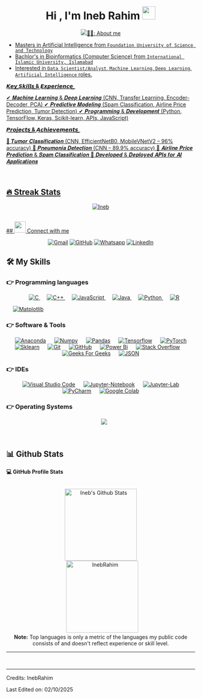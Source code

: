 <h1 align="center">Hi , I'm Ineb Rahim  <img src="https://media.giphy.com/media/hvRJCLFzcasrR4ia7z/giphy.gif" width="35"></h1>
<p align="center">
  <a href="https://github.com/inebrahim"><img src="https://readme-typing-svg.herokuapp.com?lines=Machine+Learning+Engineer;Deep+Learning+Practitioner;Predictive+Modeling+Expert;AI+Python+Developer;Always+Learning+New+Things&center=true&width=500&height=50 ></a>
						 
</p>

## 💁‍♀️:  About me
- Masters in Artificial Intelligence from `Foundation University of Science and Technology`
- Bachlor's in Bioinformatics (Computer Science) from `International Islamic University, Islamabad`
- Interested in `Data Scientist/Analyst`, `Machine Learning`, `Deep Learning`, `Artificial Intelligence` roles.


 **𝙆͟𝙚͟𝙮͟ ͟𝙎͟𝙠͟𝙞͟𝙡͟𝙡͟𝙨͟ ͟&͟ ͟𝙀͟𝙭͟𝙥͟𝙚͟𝙧͟𝙞͟𝙚͟𝙣͟𝙘͟𝙚͟ ͟**
 
✔ 𝑴𝒂𝒄𝒉𝒊𝒏𝒆 𝑳𝒆𝒂𝒓𝒏𝒊𝒏𝒈 & 𝑫𝒆𝒆𝒑 𝑳𝒆𝒂𝒓𝒏𝒊𝒏𝒈 (CNN, Transfer Learning, Encoder-Decoder, PCA)
✔ 𝑷𝒓𝒆𝒅𝒊𝒄𝒕𝒊𝒗𝒆 𝑴𝒐𝒅𝒆𝒍𝒊𝒏𝒈 (Spam Classification, Airline Price Prediction, Tumor Detection) 
✔ 𝑷𝒓𝒐𝒈𝒓𝒂𝒎𝒎𝒊𝒏𝒈 & 𝑫𝒆𝒗𝒆𝒍𝒐𝒑𝒎𝒆𝒏𝒕 (Python, TensorFlow, Keras, Scikit-learn, APIs, JavaScript) 

**𝙋͟𝙧͟𝙤͟𝙟͟𝙚͟𝙘͟𝙩͟𝙨͟ ͟&͟ ͟𝘼͟𝙘͟𝙝͟𝙞͟𝙚͟𝙫͟𝙚͟𝙢͟𝙚͟𝙣͟𝙩͟𝙨͟ ͟**

🔹 𝑻𝒖𝒎𝒐𝒓 𝑪𝒍𝒂𝒔𝒔𝒊𝒇𝒊𝒄𝒂𝒕𝒊𝒐𝒏 (CNN, EfficientNetB0, MobileVNetV2 – 96% accuracy) 
🔹 𝑷𝒏𝒆𝒖𝒎𝒐𝒏𝒊𝒂 𝑫𝒆𝒕𝒆𝒄𝒕𝒊𝒐𝒏 (CNN – 89.9% accuracy) 
🔹 𝑨𝒊𝒓𝒍𝒊𝒏𝒆 𝑷𝒓𝒊𝒄𝒆 𝑷𝒓𝒆𝒅𝒊𝒄𝒕𝒊𝒐𝒏 & 𝑺𝒑𝒂𝒎 𝑪𝒍𝒂𝒔𝒔𝒊𝒇𝒊𝒄𝒂𝒕𝒊𝒐𝒏
🔹 𝑫𝒆𝒗𝒆𝒍𝒐𝒑𝒆𝒅 & 𝑫𝒆𝒑𝒍𝒐𝒚𝒆𝒅 𝑨𝑷𝑰𝒔 𝒇𝒐𝒓 𝑨𝑰 𝑨𝒑𝒑𝒍𝒊𝒄𝒂𝒕𝒊𝒐𝒏𝒔

<br>

## 🔥 Streak Stats
<p align="center"><img src="https://github-readme-streak-stats.herokuapp.com/?user=inebrahim&theme=algolia" alt="Ineb" /></p>

<br>
## <img src="https://media.giphy.com/media/iY8CRBdQXODJSCERIr/giphy.gif" width="30px"> Connect with me
<p align="center">
	<a href="mailto:inebrahim99@gmail.com"><img img src="https://img.shields.io/badge/gmail-%23EA4335.svg?style=plastic&logo=gmail&logoColor=white" alt="Gmail"/></a>
	<a href="https://github.com/inebrahim"><img src="https://img.shields.io/badge/github-%23181717.svg?style=plastic&logo=github&logoColor=white" alt="GitHub"/></a>
	<a href="https://wa.link/zte7vs"><img src="https://img.shields.io/badge/whatsapp-%2325D366.svg?style=plastic&logo=whatsapp&logoColor=white" alt="Whatsapp"/></a>
	<a href="https://www.linkedin.com/in/ineb-rahim-a9b9b3164"><img src="https://img.shields.io/badge/linkedin-%230A66C2.svg?style=plastic&logo=linkedin&logoColor=white" alt="LinkedIn"/></a>
</p>

## 🛠️ My Skills

### 👉 Programming languages

<p align="center"> 
  &emsp; 
  <a href="https://www.cprogramming.com/" target="_blank"> 
    <img alt="C" src="https://img.shields.io/badge/C%20-%232370ED.svg?style=plastic&logo=c&logoColor=white">
  </a> 
  &emsp;
  <a href="https://www.w3schools.com/cpp/" target="_blank"> 
    <img alt="C++" src="https://img.shields.io/badge/C++%20-%2300599C.svg?style=plastic&logo=c%2B%2B&logoColor=white">
  </a> 
  &emsp;
  <a href="https://developer.mozilla.org/en-US/docs/Web/JavaScript" target="_blank"> 
     <img alt="JavaScript" src="https://img.shields.io/badge/JavaScript%20-%23F7DF1E.svg?style=plastic&logo=javascript&logoColor=black">
   </a>
  &emsp;
  <a href="https://www.java.com" target="_blank"> 
    <img alt="Java" src="https://img.shields.io/badge/Java-%23007396.svg?style=plastic&logo=java&logoColor=white">
  </a>
  &emsp;
   <a href="https://www.python.org" target="_blank">
    <img alt="Python" src="https://img.shields.io/badge/Python%20-%2314354C.svg?style=plastic&logo=python&logoColor=white">
  </a>
  &emsp;
    <a href="https://www.r-project.org/" target="_blank">
     <img alt="R" src="https://img.shields.io/badge/R-276DC3?style=plastic&logo=r&logoColor=white">
  </a>

   &emsp;
     <a href="https://matplotlib.org/" target="_blank">
      <img alt="Matplotlib" src="https://img.shields.io/badge/Matplotlib-11557C? 
          style=plastic&logo=Matplotlib&logoColor=white">
     </a>
</p>


 ### 👉 Software & Tools
 
<p align="center">
  &emsp;
    <a href="#"><img alt="Anaconda" src="https://img.shields.io/badge/Anaconda%20-%2343B02A.svg?style=plastic&logo=Anaconda&logoColor=white"></a>
  &emsp;
    <a href="#"><img alt="Numpy" src="https://img.shields.io/badge/Numpy%20-%2334A853.svg?style=plastic&logo=Numpy&logoColor=white"></a>
  &emsp;
    <a href="#"><img alt="Pandas" src="https://img.shields.io/badge/Pandas%20-%2343B02A.svg?style=plastic&logo=Pandas&logoColor=white"></a>
  &emsp;
    <a href="#"><img alt="Tensorflow" src="https://img.shields.io/badge/Tensorflow%20-%23F05033.svg?style=plastic&logo=Tensorflow&logoColor=white"></a>
  &emsp;
    <a href="#"><img alt="PyTorch" src="https://img.shields.io/badge/PyTorch%20-%FE7A16.svg?style=plastic&logo=PyTorch&logoColor=white"></a>
  &emsp;
    <a href="#"><img alt="Sklearn" src="https://img.shields.io/badge/Sklearn%20-%23000000.svg?style=plastic&logo=Sklearn&logoColor=white"></a>
  &emsp;
    <a href="#"><img alt="Git" src="https://img.shields.io/badge/Git%20-%23F05033.svg?style=plastic&logo=git&logoColor=white"></a>
  &emsp;
    <a href="#"><img alt="GitHub" src="https://img.shields.io/badge/github-%23181717.svg?style=plastic&logo=github&logoColor=white"></a>
  &emsp;
    <a href="#"><img alt="Power Bi" src="https://img.shields.io/badge/Power-Bi%20-%2334A853.svg?style=plastic&logo=Power-Bi&logoColor=white"></a>
  &emsp;
    <a href="#"><img alt="Stack Overflow" src="https://img.shields.io/badge/-Stack%20Overflow-FE7A16?style=plastic&logo=stack-overflow&logoColor=white"></a>
  &emsp;
    <a href="#"><img alt="Geeks For Geeks" src="https://img.shields.io/badge/geeksforgeeks-%230F9D58.svg?style=plastic&logo=geeksforgeeks&logoColor=white"></a>
  &emsp;
    <a href="#"><img alt="JSON" img src="https://img.shields.io/badge/json-%23000000.svg?style=plastic&logo=json&logoColor=white"></a>
</p>

 ### 👉 IDEs
 
<p align="center">
  &emsp;
    <a href="#"><img alt="Visual Studio Code" src="https://img.shields.io/badge/Visual%20Studio%20Code-0078d7.svg?style=plastic&logo=visual-studio-code&logoColor=white"></a>
  &emsp;
    <a href="#"><img alt="Jupyter-Notebook" src="https://img.shields.io/badge/Jupyter-Notebook-%23000000.svg?style=plastic&logo=Jupyter-Notebook&logoColor=white" /></a>
  &emsp;
    <a href="#"><img alt="Jupyter-Lab" src="https://img.shields.io/badge/Jupyter-Lab-%2366595C.svg?&style=plastic&logo=Jupyter-Lab&logoColor=white" /></a>
  &emsp;
    <a href="#"><img alt="PyCharm" src="https://img.shields.io/badge/PyCharm%20ide-%232C2255.svg?&style=plastic&logo=PyCharm%20ide&logoColor=white" /></a>
&emsp;
<a href="https://colab.research.google.com/" target="_blank"><img alt="Google Colab" src="https://img.shields.io/badge/Google%20Colab-%23F9AB00.svg?&style=plastic&logo=Google-Colab&logoColor=white" /></a>
</p>

 ### 👉 Operating Systems
 
<p align="center">
  &emsp;
    <a href="#"><img src="https://img.shields.io/badge/Windows-0078D6?style=plastic&logo=windows&logoColor=white"></a>
</p>

<br/>

## 📊 Github Stats



  <summary><b>💻 GitHub Profile Stats</b></summary>
  <br/>
  <p align="center">
    <a href="https://github.com/inebrahim/github-readme-stats"><img alt="Ineb's Github Stats" src="https://github-readme-stats.vercel.app/api?username=inebrahim&show_icons=true&count_private=true&theme=algolia" height="192px"/></a>
<br/>
  &nbsp;
	  <img src="https://github-readme-stats.vercel.app/api/top-langs?username=inebrahim&langs_count=10&show_icons=true&locale=en&layout=compact&theme=algolia" alt="InebRahim" height="192px"/>
  <br/>
  <b>Note:</b> Top languages is only a metric of the languages my public code consists of and doesn't reflect experience or skill level.
  </p>

----

<br/>

-----
Credits: InebRahim

Last Edited on: 02/10/2025
